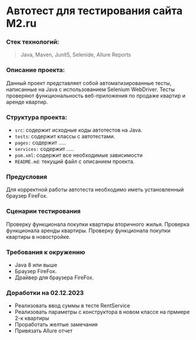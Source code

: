 # Автотест для тестирования сайта M2.ru

### Стек технологий:

>Java, Maven, Junit5, Selenide, Allure Reports

### Описание проекта:
Данный проект представляет собой автоматизированные тесты, 
написанные на Java с использованием Selenium WebDriver. 
Тесты проверяют функциональность веб-приложения по продаже квартир и аренде квартир.

### Структура проекта:
- `src`: содержит исходные коды автотестов на Java.
- `tests`: содержит классы с автотестами.
- `pages:` содержит .....
- `services:` содержит .....
- `pom.xml`: содержит все необходимые зависимости
- `README.md`: текущий файл с описанием проекта.

### Предусловия
Для корректной работы автотеста необходимо иметь установленный браузер FireFox.

### Сценарии тестирования
Проверку функционала покупки квартиры вторичного жилья.
Проверка функционала аренды квартиры.
Проверку функционала покупки квартиры в новостройке.

### Требования к окружению
- Java 8 или выше
- Браузер FireFox.
- Драйвер для браузера FireFox.

### Доработки на 02.12.2023
- Реализовать ввод суммы в тесте RentService
- Реализовать параметры с конструктора в новом классе на прмиере 2-к квартиры
- Проработать желтые замечания
- Привязать Allure отчет
